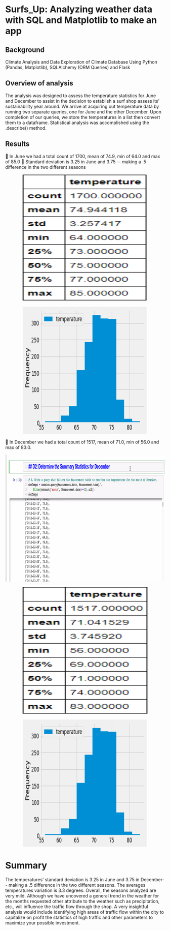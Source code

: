 # Surfs_Up:  Analyzing weather data with SQL and Matplotlib to make an app

##  Background
Climate Analysis and Data Exploration of Climate Database Using Python (Pandas, Matplotlib), SQLAlchemy (ORM Queries) and Flask

## Overview of analysis
The analysis was designed to assess the temperature statistics for June and December to assist in the decision to establish a surf shop assess its’ sustainability year around. We arrive at acquiring out temperature data by running two separate queries, one for June and the other December. Upon completion of our queries, we store the temperatures in a list then convert them to a dataframe. Statistical analysis was accomplished using the .describe() method.

##  Results
	In June we had a total count of 1700, mean of 74.9, min of 64.0 and max of 85.0 
	Standard deviation is 3.25 in June and 3.75 -- making a .5 difference in the two different seasons

<p align="center">
   <img width="400" height="400" src="https://github.com/jacquie0583/surfs_up/blob/main/image%202.png">
</p> 

<p align="center">
   <img width="400" height="400" src="https://github.com/jacquie0583/surfs_up/blob/main/Image%204.png">
</p> 

	In December we had a total count of 1517, mean of 71.0, min of 56.0 and max of 83.0.  

<p align="center">
   <img width="600" height="400" src="https://github.com/jacquie0583/surfs_up/blob/main/Dates.png ">
</p> 

<p align="center">
   <img width="400" height="400" src="https://github.com/jacquie0583/surfs_up/blob/main/Image%201.png">
</p>  

<p align="center">
   <img width="400" height="400" src="https://github.com/jacquie0583/surfs_up/blob/main/Image%204.png">
</p> 

#  Summary
The temperatures’ standard deviation is 3.25 in June and 3.75 in December-- making a .5 difference in the two different seasons.  The averages temperatures variation is 3.3 degrees.  Overall, the seasons analyzed are very mild.
Although we have uncovered a general trend in the weather for the months requested other attribute to the weather such as precipitation, etc., will influence the traffic flow through the shop. A very insightful analysis would include identifying high areas of traffic flow within the city to capitalize on profit the statistics of high traffic and other parameters to maximize your possible investment.  

